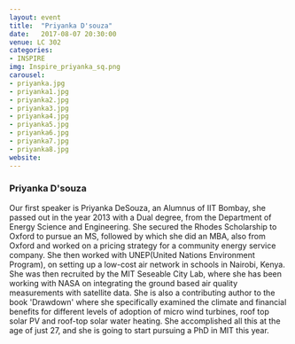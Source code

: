 ```yaml
---
layout: event
title:  "Priyanka D'souza"
date:   2017-08-07 20:30:00
venue: LC 302
categories:
- INSPIRE
img: Inspire_priyanka_sq.png
carousel:
- priyanka.jpg
- priyanka1.jpg
- priyanka2.jpg
- priyanka3.jpg
- priyanka4.jpg
- priyanka5.jpg
- priyanka6.jpg
- priyanka7.jpg
- priyanka8.jpg
website: 
---
```

<h3>Priyanka D'souza</h3>

Our first speaker is Priyanka DeSouza, an Alumnus of IIT Bombay, she passed out in the year 2013 with a Dual degree, from the Department of Energy Science and Engineering. She secured the Rhodes Scholarship to Oxford to pursue an MS, followed by which she did an MBA, also from Oxford and worked on a pricing strategy for a community energy service company. She then worked with UNEP(United Nations Environment Program), on setting up a low-cost air network in schools in Nairobi, Kenya. She was then recruited by the MIT Seseable City Lab, where she has been working with NASA on integrating the ground based air quality measurements with satellite data. She is also a contributing author to the book 'Drawdown' where she specifically examined the climate and financial benefits for different levels of adoption of micro wind turbines, roof top solar PV and roof-top solar water heating. She accomplished all this at the age of just 27, and she is going to start pursuing a PhD in MIT this year.
